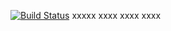 [![Build Status](https://app.travis-ci.com/georgRusanov/job4j_threads.svg?branch=main)](https://app.travis-ci.com/georgRusanov/job4j_threads)
xxxxx
xxxx
xxxx
xxxx